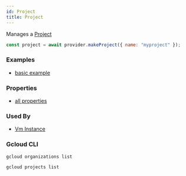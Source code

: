 ```yaml
---
id: Project
title: Project
---
```


Manages a [Project](https://cloud.google.com/resource-manager/reference/rest/v1/projects)

```js
const project = await provider.makeProject({ name: "myproject" });
```

### Examples

- [basic example](https://github.com/FredericHeem/grucloud/blob/master/examples/google/iac.js)

### Properties

- [all properties](https://cloud.google.com/resource-manager/reference/rest/v1/projects/create)

### Used By

- [Vm Instance](./VmInstance)

### Gcloud CLI

```
gcloud organizations list

gcloud projects list
```
